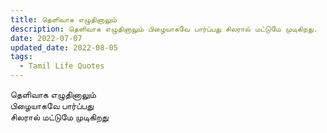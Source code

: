 ```yaml
---
title: தெளிவாக எழுதினாலும்
description: தெளிவாக எழுதினாலும் பிழையாகவே பார்ப்பது சிலரால் மட்டுமே முடிகிறது.
date: 2022-07-07
updated_date: 2022-08-05
tags:
  - Tamil Life Quotes
---
```


தெளிவாக எழுதினாலும்  
பிழையாகவே பார்ப்பது  
சிலரால் மட்டுமே முடிகிறது
